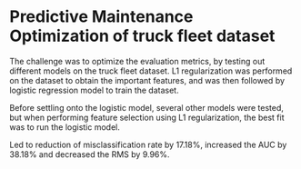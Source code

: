 # Predictive Maintenance Optimization of truck fleet dataset

The challenge was to optimize the evaluation metrics, by testing out different models on the truck fleet dataset. L1 regularization was performed on the dataset to obtain the important features, and was then followed by logistic regression model to train the dataset. 

Before settling onto the logistic model, several other models were tested, but when performing feature selection using L1 regularization, the best fit was to run the logistic model.

Led to reduction of misclassification rate by 17.18%, increased the AUC by 38.18% and decreased the RMS by 9.96%. 



